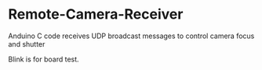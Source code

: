# Remote-Camera-Receiver
Anduino C code receives UDP broadcast messages to control camera focus and shutter

Blink is for board test.
